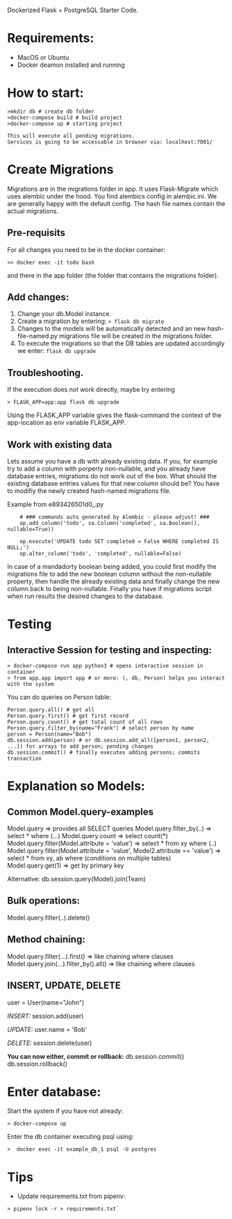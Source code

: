 Dockerized Flask + PostgreSQL Starter Code.

# Requirements:
* MacOS or Ubuntu
* Docker deamon installed and running

# How to start:

```
>mkdir db # create db folder
>docker-compose build # build project
>docker-compose up # starting project

This will execute all pending migrations.
Services is going to be accessable in browser via: localhost:7001/

```
# Create Migrations

Migrations are in the migrations folder in app. It uses Flask-Migrate which uses alembic under the hood.
You find alembics config in alembic.ini. We are generally happy with the default config.
The hash file names contain the actual migrations.

## Pre-requisits

For all changes you need to be in the docker container:
```shell
>> docker exec -it todo bash
```
and there in the app folder (the folder that contains the migrations folder).

## Add changes:

1. Change your db.Model instance.
2. Create a migration by entering: ```> flask db migrate ```
3. Changes to the models will be automatically detected and an new hash-file-named.py migrations file will be created in the migrations folder.
4. To execute the migrations so that the DB tables are updated accordingly we enter: ```flask db upgrade```

## Troubleshooting.

If the execution does not work directly, maybe try entering

```shell
> FLASK_APP=app:app flask db upgrade
```

Using the FLASK_APP variable gives the flask-command the context of the app-location as env variable FLASK_APP.


## Work with existing data

Lets assume you have a db with already existing data.
If you, for example try to add a column with porperty non-nullable, and you already have database entries, migrations do not work out of the box. What should the existing database entries values for that new column should be?
You have to modifiy the newly created hash-named migrations file. 

Example from e893426501d0_.py
```
    # ### commands auto generated by Alembic - please adjust! ###
    op.add_column('todo', sa.Column('completed', sa.Boolean(), nullable=True))

    op.execute('UPDATE todo SET completed = False WHERE completed IS NULL;')
    op.alter_column('todo', 'completed', nullable=False)
```

In case of a mandadorty boolean being added, you could first modify the migrations file to add the new boolean column without the non-nullable property, then handle the already existing data and finally change the new column back to being non-nullable. Finally you have if migrations script when run results the desired changes to the database.


# Testing

## Interactive Session for testing and inspecting:

```
> docker-compose run app python3 # opens interactive session in container
> from app.app import app # or more: (, db, Person) helps you interact with the system
```

You can do queries on Person table:

```
Person.query.all() # get all
Person.query.first() # get first record
Person.query.count() # get total count of all rows
Person.query.filter_by(name="Frank") # select person by name
person = Person(name="Bob")
db.session.add(person) # or db.session.add_all([person1, person2, ...]) for arrays to add person; pending changes
db.session.commit() # finally executes adding persons; commits transaction
```

# Explanation so Models:

## Common Model.query-examples
Model.query => provides all SELECT queries
Model.query.filter_by(..) => select * where (...)
Model.query.count => select count(*)
Model.query.filter(Model.attribute = 'value') => select * from xy where (..)
Model.query.filter(Model.attribute = 'value', Model2.attribute == 'value') => select * from xy, ab where (conditions on multiple tables)
Model.query.get(1) => get by primary key

Alternative: db.session.query(Model).join(Team)

## Bulk operations:
Model.query.filter(..).delete()

## Method chaining:
Model.query.filter(...).first() => like chaining where clauses
Model.query.join(...).filter_by().all() => like chaining where clauses

## INSERT, UPDATE, DELETE

user = User(name="John")

*INSERT:*
session.add(user)

*UPDATE:*
user.name = 'Bob'

*DELETE:*
session.delete(user)

**You can now either, commit or rollback:**
db.session.commit()
db.session.rollback()


# Enter database:

Start the system if you have not already:

```
> docker-compose up
```

Enter the db container executing psql using:

```
>  docker exec -it example_db_1 psql -U postgres
```


# Tips

* Update requirements.txt from pipenv:

```
> pipenv lock -r > requirements.txt`
```